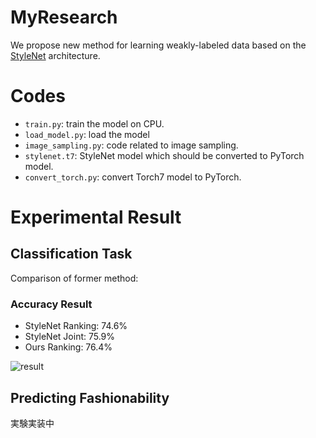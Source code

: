 # MyResearch
We propose new method for learning weakly-labeled data based on the [StyleNet](http://hi.cs.waseda.ac.jp/~esimo/publications/SimoSerraCVPR2016.pdf) architecture.

# Codes
- `train.py`: train the model on CPU.
- `load_model.py`: load the model
- `image_sampling.py`: code related to image sampling.
- `stylenet.t7`: StyleNet model which should be converted to PyTorch model.
- `convert_torch.py`: convert Torch7 model to PyTorch.

# Experimental Result
## Classification Task
Comparison of former method:

### Accuracy Result
- StyleNet Ranking: 74.6%
- StyleNet Joint: 75.9%
- Ours Ranking: 76.4%

![result](https://i.imgur.com/Sic3wec.png)

## Predicting Fashionability
実験実装中
